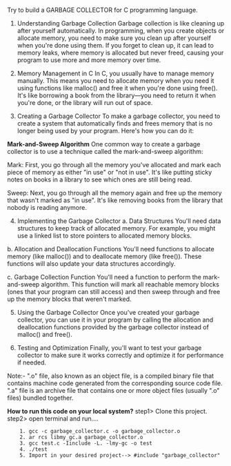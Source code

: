 Try to build a GARBAGE COLLECTOR for C programming language.

1. Understanding Garbage Collection
Garbage collection is like cleaning up after yourself automatically. In programming, when you create objects or allocate memory, you need to make sure you clean up after yourself when you're done using them. If you forget to clean up, it can lead to memory leaks, where memory is allocated but never freed, causing your program to use more and more memory over time.


2. Memory Management in C
In C, you usually have to manage memory manually. This means you need to allocate memory when you need it using functions like malloc() and free it when you're done using free(). It's like borrowing a book from the library—you need to return it when you're done, or the library will run out of space.


3. Creating a Garbage Collector
To make a garbage collector, you need to create a system that automatically finds and frees memory that is no longer being used by your program. Here's how you can do it:

**Mark-and-Sweep Algorithm**
One common way to create a garbage collector is to use a technique called the mark-and-sweep algorithm:

Mark: First, you go through all the memory you've allocated and mark each piece of memory as either "in use" or "not in use". It's like putting sticky notes on books in a library to see which ones are still being read.

Sweep: Next, you go through all the memory again and free up the memory that wasn't marked as "in use". It's like removing books from the library that nobody is reading anymore.


4. Implementing the Garbage Collector
a. Data Structures
You'll need data structures to keep track of allocated memory. For example, you might use a linked list to store pointers to allocated memory blocks.

b. Allocation and Deallocation Functions
You'll need functions to allocate memory (like malloc()) and to deallocate memory (like free()). These functions will also update your data structures accordingly.

c. Garbage Collection Function
You'll need a function to perform the mark-and-sweep algorithm. This function will mark all reachable memory blocks (ones that your program can still access) and then sweep through and free up the memory blocks that weren't marked.

5. Using the Garbage Collector
   Once you've created your garbage collector, you can use it in your program by calling the allocation and deallocation functions provided by the garbage collector instead of malloc() and free().


6. Testing and Optimization
Finally, you'll want to test your garbage collector to make sure it works correctly and optimize it for performance if needed.



Note:- ".o" file, also known as an object file, is a compiled binary file that contains machine code generated from the corresponding source code file.
        ".a" file is an archive file that contains one or more object files (usually ".o" files) bundled together. 

**How to run this code on your local system?**
step1> Clone this project.
step2> open terminal and run....

        1. gcc -c garbage_collector.c -o garbage_collector.o
        2. ar rcs libmy_gc.a garbage_collector.o
        3. gcc test.c -Iinclude -L. -lmy-gc -o test
        4. ./test
        5. Import in your desired project--> #include "garbage_collector"



